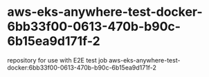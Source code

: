 # aws-eks-anywhere-test-docker-6bb33f00-0613-470b-b90c-6b15ea9d171f-2
repository for use with E2E test job aws-eks-anywhere-test-docker:6bb33f00-0613-470b-b90c-6b15ea9d171f-2
